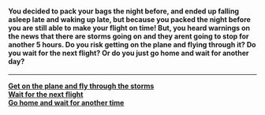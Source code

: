 #### You decided to pack your bags the night before, and ended up falling asleep late and waking up late, but because you packed the night before you are still able to make your flight on time! But, you heard warnings on the news that there are storms going on and they arent going to stop for another 5 hours. Do you risk getting on the plane and flying through it? Do you wait for the next flight? Or do you just go home and wait for another day? 
--- 
[**Get on the plane and fly through the storms**](decisions/getonplane.md)  
[**Wait for the next flight**](decisions/waitfornextflight.md)  
[**Go home and wait for another time**](decisions/gohome.md)